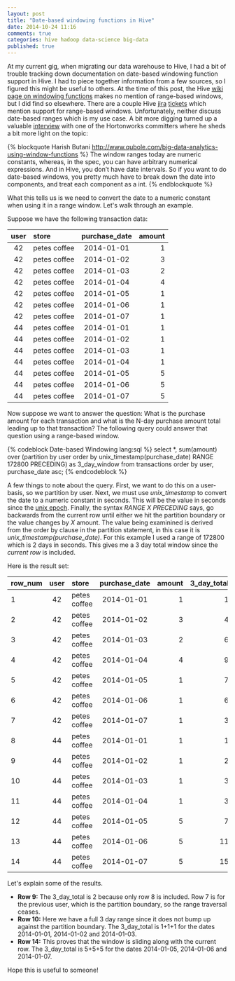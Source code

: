 ```yaml
---
layout: post
title: "Date-based windowing functions in Hive"
date: 2014-10-24 11:16
comments: true
categories: hive hadoop data-science big-data
published: true
---
```


At my current gig, when migrating our data warehouse to Hive, I had a bit of trouble tracking down documentation on date-based windowing function support in Hive. I had to piece together information from a few sources, so I figured this might be useful to others. At the time of this post, the Hive [wiki page on windowing functions](https://cwiki.apache.org/confluence/display/Hive/LanguageManual+WindowingAndAnalytics "Windowing functions") makes no mention of range-based windows, but I did find so elsewhere. There are a couple Hive [jira](https://issues.apache.org/jira/browse/HIVE-4197) [tickets](https://issues.apache.org/jira/browse/HIVE-4112) which mention support for range-based windows. Unfortunately, neither discuss date-based ranges which is my use case. A bit more digging turned up a valuable [interview](http://www.qubole.com/big-data-analytics-using-window-functions) with one of the Hortonworks committers where he sheds a bit more light on the topic:

{% blockquote Harish Butani http://www.qubole.com/big-data-analytics-using-window-functions %}
The window ranges today are numeric constants, whereas, in the spec, you can have arbitrary numerical expressions. And in Hive, you don’t have date intervals. So if you want to do date-based windows, you pretty much have to break down the date into components, and treat each component as a int.
{% endblockquote %}

What this tells us is we need to convert the date to a numeric constant when using it in a range window. Let's walk through an example.

Suppose we have the following transaction data:

user|store       |purchase_date|amount
:----:|:------------|:-------------:|------:
42|petes coffee|2014-01-01|1
42|petes coffee|2014-01-02|3
42|petes coffee|2014-01-03|2
42|petes coffee|2014-01-04|4
42|petes coffee|2014-01-05|1
42|petes coffee|2014-01-06|1
42|petes coffee|2014-01-07|1
44|petes coffee|2014-01-01|1
44|petes coffee|2014-01-02|1
44|petes coffee|2014-01-03|1
44|petes coffee|2014-01-04|1
44|petes coffee|2014-01-05|5
44|petes coffee|2014-01-06|5
44|petes coffee|2014-01-07|5


<p/>
Now suppose we want to answer the question: What is the purchase amount for each transaction and what is the N-day purchase amount total leading up to that transaction? The following query could answer that question using a range-based window.


{% codeblock Date-based Windowing lang:sql %}
select *, 
 sum(amount) over 
   (partition by user order by unix_timestamp(purchase_date) RANGE 172800 PRECEDING) as 3_day_window
 from transactions 
 order by user, purchase_date asc;
{% endcodeblock %}

A few things to note about the query. First, we want to do this on a user-basis, so we partition by user. Next, we must use *unix_timestamp* to convert the date to a numeric constant in seconds. This will be the value in seconds since the [unix epoch](https://en.wikipedia.org/wiki/Unix_time#Encoding_time_as_a_number). Finally, the syntax *RANGE X PRECEDING* says, go backwards from the current row until either we hit the partition boundary or the value changes by *X* amount. The value being examinined is derived from the order by clause in the partition statement, in this case it is *unix_timestamp(purchase_date)*. For this example I used a range of 172800 which is 2 days in seconds. This gives me a 3 day total window since the *current row* is included.

Here is the result set:

row_num|user|store       |purchase_date|amount|3_day_total
:--|:----:|:------------|:-------------:|------:|----:
1|42|petes coffee|2014-01-01|1|1
2|42|petes coffee|2014-01-02|3|4
3|42|petes coffee|2014-01-03|2|6
4|42|petes coffee|2014-01-04|4|9
5|42|petes coffee|2014-01-05|1|7
6|42|petes coffee|2014-01-06|1|6
7|42|petes coffee|2014-01-07|1|3
8|44|petes coffee|2014-01-01|1|1
9|44|petes coffee|2014-01-02|1|2
10|44|petes coffee|2014-01-03|1|3
11|44|petes coffee|2014-01-04|1|3
12|44|petes coffee|2014-01-05|5|7
13|44|petes coffee|2014-01-06|5|11
14|44|petes coffee|2014-01-07|5|15


<p/>

Let's explain some of the results.

* **Row 9:** The 3_day_total is 2 because only row 8 is included. Row 7 is for the previous user, which is the partition boundary, so the range traversal ceases.
* **Row 10:** Here we have a full 3 day range since it does not bump up against the partition boundary. The 3_day_total is 1+1+1 for the dates 2014-01-01, 2014-01-02 and 2014-01-03.
* **Row 14:** This proves that the window is sliding along with the current row. The 3_day_total is 5+5+5 for the dates 2014-01-05, 2014-01-06 and 2014-01-07.

Hope this is useful to someone!

